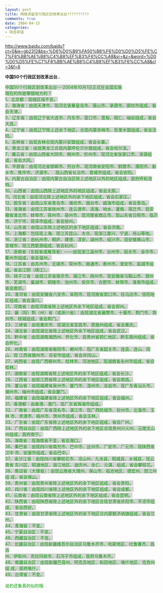 ```yaml
---
layout: post
title: 网络流留言行政区划改革出台??????????
comments: true
date: 2004-04-15
categories:
- 闲言碎语
---
```


<p><a href="http://www.baidu.com/baidu?ct=0&amp;ie=gb2312&amp;bs=%D6%D0%B9%FA50%B8%F6%D0%D0%D5%FE%C7%F8%BB%AE%B8%C4%B8%EF%B3%F6%CC%A8&amp;sr=&amp;z=&amp;word=%D0%D0%D5%FE%C7%F8%BB%AE%B8%C4%B8%EF%B3%F6%CC%A8&amp;cl=3&amp;f=8">http://www.baidu.com/baidu?ct=0&amp;ie=gb2312&amp;bs=%D6%D0%B9%FA50%B8%F6%D0%D0%D5%FE%C7%F8%BB%AE%B8%C4%B8%EF%B3%F6%CC%A8&amp;sr=&amp;z=&amp;word=%D0%D0%D5%FE%C7%F8%BB%AE%B8%C4%B8%EF%B3%F6%CC%A8&amp;cl=3&amp;f=8</a></p>
<p><span class="bold"><span class="smalltxt"><strong>中国50个行政区划改革出台..</strong></span></span></p>
<p><span style="background-color: #ffffff;"><span style="color: #009900;"><span style="background-color: #d3d3d3;">中国50个行政区划改革出台---2004年10月1日正式在全国实施<br />現在的你是哪個地方的？<br />1、北京都：现辖区域不变。<br />2、渤海省：由现天津市、现河北省秦皇岛市、唐山市、承德市、廊坊市组成，省会天津。<br />3、辽东省：由现辽宁省大连市、丹东市、营口市、宽甸、桓仁、岫岩组成，省会大连。<br />4、辽宁省：由现辽宁除上述余下地区，合现内蒙赤峰市、哲里木盟组成，省会沈阳。<br />5、吉林省：由现吉林合现内蒙兴安盟组成，省会长春。<br />6、黑龙江省：由现黑龙江合现内蒙呼伦贝尔盟组成，省会哈尔滨。<br />7、雁云省：由现山西省大同市、朔州市、忻州市、现河北省张家口市、涞源组成，省会大同。<br />8、平原省：由现河北省邯郸市、刑台市、现河南省安阳市、鹤壁市、濮阳市、新乡市、焦作市、济源市、   现山西省长治市、晋城市组成，省会安阳。<br />9。内蒙古自治区：由现内蒙古自治区除上述地区以外的地区组成，首府呼和浩特。<br />10。山西省：由现山西除上述地区外的地区组成，省会太原。<br />11。河北省：由现河北除上述地区外的余下地区组成，省会石家庄。<br />12、胶东省：由现山东省青岛市、潍坊市、烟台市、威海市组成，省会青岛。<br />13、淮海省：由现江苏省徐州市、连云港市、滨海、响水、灌南、宿迁市、现安徽省淮北市、蚌埠市、宿州市、亳州市、现河南省商丘市、现山东省日照市、临沂市、济宁市、荷泽市组成，省会徐州。<br />14、山东省：由现山东除上述地区的余下地区组成，省会济南。<br />15、上海都：包括现上海、现江苏昆山、太仓，现浙江嘉兴、宁波、舟山等地。<br />16、浙江省：由杭州市、桐庐、建德、淳安、湖州市、绍兴市、现安徽黄山市、宣城市、现江西婺源组成，省会杭州。<br />17、浙南省（东瓯省或雁荡省）——由现浙江温州市、台州市、丽水市、金华市、衢州市组成，省会温州。<br />18、江苏省：由苏州市、无锡市、常州市、南通市、泰州市、淮安市、盐城市组成。省会江阴（靖江）。<br />19、扬子江省：由现江苏省南京市、镇江市、扬州市、现安徽省马鞍山市、滁州市、芜湖市、巢湖市、铜陵市、池州市、安庆市、合肥市、蚌埠市、淮南市组成，省会南京。<br />20、淮河省：由现安徽省六安市、阜阳市、现河南省周口市、驻马店市、信阳地区组成，省会潢川。<br />21、河南省：由现河南省除上述地区外余下地区组成，省会郑州。<br />22、襄（阳）荆（州）省（或淅川省）：由现湖北省襄樊市、十堰市、荆门市、荆州市、枝城组成，省会荆门。<br />23、三峡省：由现重庆市、现湖北省宜昌市、恩施州组成，省会重庆。<br />24、湖北省：由现湖北省除上述地区外余下地区组成，省会武汉。<br />25、黔中省：由现湖南湘西州、怀化市、现贵州省铜仁地区、黔东南州组成，省会怀化。<br />26、岭南省：由现湖南省衡阳市、郴州市、现广东省韶关市、连县、连山、阳山、现 江西省赣州市、吉安市组成，省会井冈山。<br />27、岭西省：由现广西柳州市、桂林市、河池地区、现湖南省永州市组成，省会桂林。<br />27、湖南省：由现湖南省除上述地区外的余下地区组成，省会长沙。<br />28、江西省：由现江西省除上述地区外的余下地区组成，省会南昌。<br />29、厦汕省：由现福建省泉州市、厦门市、漳州市、龙岩市、现广东省汕头市、潮州市、梅州市组成，省会厦门。<br />30、福建省：由现福建省除上述地区外的余下地区组成，省会福州。<br />31、香港都：由香港、澳门、现广东省珠海市组成。<br />32、广南省：由现广东省茂名市、湛江市、现广西防城市、钦州市、北海市、玉林 市、贵港市、梧州市、贺州市组成，省会玉林。<br />33、广东省：由现广东省除上述地区外的余下地区组成，省会广州。<br />34、广西自治区：由现广西除上述地区外的余下地区合现贵州兴义州、云南文山州组成，首府南宁。<br />35、海南省：现海南省不变，省会海口。<br />36、秦巴省：由现四川省南充市、巴中市、达州市、广安市、广元市、现陕西省汉中 市、安康市组成，省会巴中。<br />37、金沙江省：由现四川省攀枝花市、凉山州、九龙县、稻城县、乡城县、现云南省 东川区、昭通地区、丽江地区、迪庆州、永仁、元谋、组成，省会攀枝花。<br />38、南诏省（大理省）：由现云南省大理州、保山市、临沧地区、德宏州、怒江州组 成，省会保山。<br />39、贵州省：由现贵州省除上述地区外的余下地区组成，省会贵阳。<br />40、四川省：由现四川省除上述地区外的余下地区组成，省会成都。<br />41、云南省：由现云南省除上述地区外的余下地区组成，省会昆明。<br />42、陕西省：由现陕西省除上述地区外的余下地区合现甘肃省庆阳市、平凉市组成， 省会西安。<br />43、甘肃省：由现甘肃省除上述地区外的余下地区合内蒙额济纳旗组成，省会兰州。<br />44、青海省：不变。<br />45、宁夏自治区：不变。<br />46、西藏自治区：不变。<br />47、北疆自治区：由现新疆维吾尔自治区乌鲁木齐市、哈密地区、吐鲁番市、昌吉<br />州、伊犁州、克拉玛依市、石河子市组成，首府乌鲁木齐。<br />48、南疆自治区：由现新疆巴音州、阿克苏地区、和田地区、咯什地区、克孜州组 成，首府咯什。<br />49、台湾省：不变。<br /></span><br />说的还象真的似的哦<img src="/images/hbz_images/e01387bd-8f4f-4638-8131-226ce244e723.jpg52" alt=""><img src="/images/hbz_images/e01387bd-8f4f-4638-8131-226ce244e723.jpg52" alt=""><img src="/images/hbz_images/e01387bd-8f4f-4638-8131-226ce244e723.jpg52" alt=""><br /></span></span></p>				
